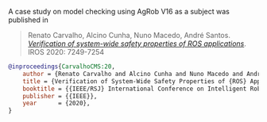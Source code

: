 A case study on model checking using AgRob V16 as a subject was published in

> Renato Carvalho, Alcino Cunha, Nuno Macedo, André Santos. [*Verification of system-wide safety properties of ROS applications*](https://ras.papercept.net/proceedings/IROS20/1158.pdf). IROS 2020: 7249-7254

```bibtex
@inproceedings{CarvalhoCMS:20,
    author = {Renato Carvalho and Alcino Cunha and Nuno Macedo and Andr{\'{e}} Santos},
    title = {Verification of System-Wide Safety Properties of {ROS} Applications},
    booktitle = {{IEEE/RSJ} International Conference on Intelligent Robots and Systems ({IROS})},
    publisher = {{IEEE}},
    year      = {2020},
}
```
